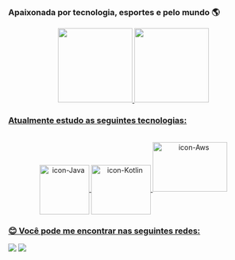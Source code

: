 ### Apaixonada por tecnologia, esportes e pelo mundo 🌎

<div align="center">
  <a href="https://github.com/MarianaDiniz-V">
  <img height="150em" src="https://github-readme-stats.vercel.app/api?username=MarianaDiniz-V&show_icons=true&theme=dracula&include_all_commits=true&count_private=true"/>
  <img height="150em" src="https://github-readme-stats.vercel.app/api/top-langs/?username=MarianaDiniz-V&layout=compact&langs_count=7&theme=dracula"/>
</div>
  
### Atualmente estudo as seguintes tecnologias: 
  <div align="center" style="display: inline_block"><br>
    <img align="center" alt="icon-Java" height="100" width="100" src="https://cdn.worldvectorlogo.com/logos/java.svg">
    <img align="center" alt="icon-Kotlin" height="100" width="120" src="https://logowik.com/content/uploads/images/kotlin.jpg">
    <img align="clign="center" enter" alt="icon-Aws" height="100" width="150" src="https://a0.awsstatic.com/libra-css/images/logos/aws_logo_smile_1200x630.png">
  </div>
</div>
  
  
 ### 😊 Você pode me encontrar nas seguintes redes:
 
<div> 
  <a href = "mailto:marianadiniz.v@gmail.com"><img src="https://img.shields.io/badge/-Gmail-%23333?style=for-the-badge&logo=gmail&logoColor=white" target="_blank"></a>
  <a href="https://www.linkedin.com/in/mariana-dinizv/" target="_blank"><img src="https://img.shields.io/badge/-LinkedIn-%230077B5?style=for-the-badge&logo=linkedin&logoColor=white" target="_blank"></a>  
</div>
